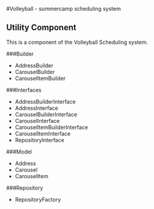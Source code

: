 #Volleyball - summercamp scheduling system
## Utility Component
This is a component of the Volleyball Scheduling system.

###Builder
- AddressBuilder
- CarouselBuilder
- CarouselItemBuilder

###Interfaces
- AddressBuilderInterface
- AddressInterface
- CarouselBuilderInterface
- CarouselInterface
- CarouselItemBuilderInterface
- CarouselItemInterface
- RepositoryInterface

###Model
- Address
- Carousel
- CarouselItem

###Repository
- RepositoryFactory